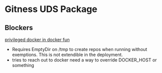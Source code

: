 # Gitness UDS Package

## Blockers

[privileged docker in docker fun](https://github.com/harness/gitness/blob/8c18a93696ef9a7a4d6df5f8b767f5245045b587/charts/gitness/templates/deployment.yaml#L72)

- Requires EmptyDir on /tmp to create repos when running without exemptions. This is not extendible in the deployment.
- tries to reach out to docker need a way to override DOCKER_HOST or something
